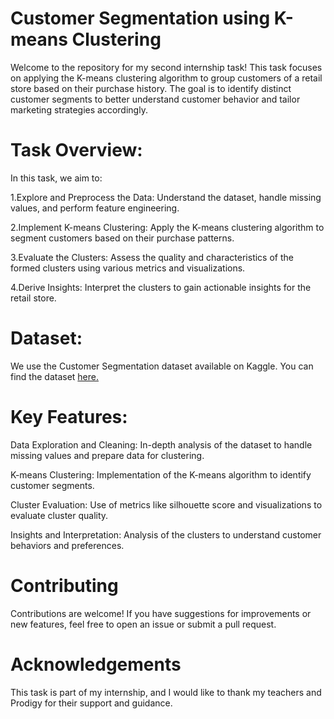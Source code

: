 # Customer Segmentation using K-means Clustering

Welcome to the repository for my second internship task! This task focuses on applying the K-means clustering algorithm to group customers of a retail store based on their purchase history. The goal is to identify distinct customer segments to better understand customer behavior and tailor marketing strategies accordingly.

# Task Overview:

In this task, we aim to:

1.Explore and Preprocess the Data: Understand the dataset, handle missing values, and perform feature engineering.

2.Implement K-means Clustering: Apply the K-means clustering algorithm to segment customers based on their purchase patterns.

3.Evaluate the Clusters: Assess the quality and characteristics of the formed clusters using various metrics and visualizations.

4.Derive Insights: Interpret the clusters to gain actionable insights for the retail store.

# Dataset:

We use the Customer Segmentation dataset available on Kaggle. You can find the dataset [here.](https://www.kaggle.com/datasets/vjchoudhary7/customer-segmentation-tutorial-in-python)

# Key Features:

Data Exploration and Cleaning: In-depth analysis of the dataset to handle missing values and prepare data for clustering.

K-means Clustering: Implementation of the K-means algorithm to identify customer segments.

Cluster Evaluation: Use of metrics like silhouette score and visualizations to evaluate cluster quality.

Insights and Interpretation: Analysis of the clusters to understand customer behaviors and preferences.

# Contributing

Contributions are welcome! If you have suggestions for improvements or new features, feel free to open an issue or submit a pull request.

# Acknowledgements

This task is part of my internship, and I would like to thank my teachers and Prodigy  for their support and guidance.
